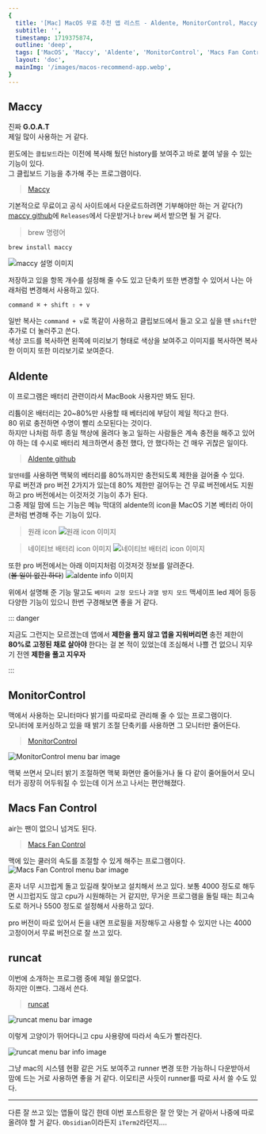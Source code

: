 ```yaml
---
{
  title: '[Mac] MacOS 무료 추천 앱 리스트 - Aldente, MonitorControl, Maccy, Mac Fan Control, runcat',
  subtitle: '',
  timestamp: 1719375874,
  outline: 'deep',
  tags: ['MacOS', 'Maccy', 'Aldente', 'MonitorControl', 'Macs Fan Control', 'runcat'],
  layout: 'doc',
  mainImg: '/images/macos-recommend-app.webp',
}
---
```


## Maccy

진짜 **G.O.A.T**  
제일 많이 사용하는 거 같다.

윈도에는 `클립보드`라는 이전에 복사해 뒀던 history를 보여주고 바로 붙여 넣을 수 있는 기능이 있다.  
그 클립보드 기능을 추가해 주는 프로그램이다.

> [Maccy](https://maccy.app)  
> <UrlEmbed url="https://maccy.app" />

기본적으로 무료이고 공식 사이트에서 다운로드하려면 기부해야만 하는 거 같다(?)  
[maccy github](https://github.com/p0deje/Maccy)에 `Releases`에서 다운받거나 `brew` 써서 받으면 될 거 같다.

> brew 명령어

```
brew install maccy
```

![maccy 설명 이미지](/images/macos-recommend-app/maccy-1.png)

저장하고 있을 항목 개수를 설정해 줄 수도 있고 단축키 또한 변경할 수 있어서 나는 아래처럼 변경해서 사용하고 있다.

```
command ⌘ + shift ⇧ + v
```

일반 복사는 `command + v`로 똑같이 사용하고 클립보드에서 들고 오고 싶을 땐 `shift`만 추가로 더 눌러주고 쓴다.  
색상 코드를 복사하면 왼쪽에 미리보기 형태로 색상을 보여주고 이미지를 복사하면 복사한 이미지 또한 미리보기로 보여준다.

## Aldente

이 프로그램은 배터리 관련이라서 MacBook 사용자만 봐도 된다.

리튬이온 배터리는 20~80%만 사용할 때 베터리에 부담이 제일 적다고 한다.  
80 위로 충전하면 수명이 빨리 소모된다는 것이다.  
하지만 나처럼 하루 종일 책상에 올려다 놓고 일하는 사람들은 계속 충전을 해주고 있어야 하는 데 수시로 배터리 체크하면서 충전 했다, 안 했다하는 건 매우 귀찮은 일이다.

> [Aldente github](https://apphousekitchen.com/)  
> <UrlEmbed url="https://apphousekitchen.com/" />

`알덴테`를 사용하면 맥북의 베터리를 80%까지만 충전되도록 제한을 걸어줄 수 있다.  
무료 버전과 pro 버전 2가지가 있는데 80% 제한만 걸어두는 건 무료 버전에서도 지원하고 pro 버전에서는 이것저것 기능이 추가 된다.  
그중 제일 맘에 드는 기능은 메뉴 막대의 aldente의 icon을 MacOS 기본 베터리 아이콘처럼 변경해 주는 기능이 있다.

> 원래 icon
> ![원래 icon 이미지](/images/macos-recommend-app/aldente-1.png)

> 네이티브 배터리 icon 이미지
> ![네이티브 배터리 icon 이미지](/images/macos-recommend-app/aldente-2.png)

또한 pro 버전에서는 아래 이미지처럼 이것저것 정보를 알려준다.  
(~~볼 일이 없긴 하다~~)
![aldente info 이미지](/images/macos-recommend-app/aldente-3.png)

위에서 설명해 준 기능 말고도 `베터리 교정 모드`나 `과열 방지 모드` 맥세이프 led 제어 등등 다양한 기능이 있으니 한번 구경해보면 좋을 거 같다.

::: danger

지금도 그런지는 모르겠는데 앱에서 **제한을 풀지 않고 앱을 지워버리면** 충전 제한이 **80%로 고정된 채로 살아야** 한다는 걸 본 적이 있었는데 조심해서 나쁠 건 없으니 지우기 전엔 **제한을 풀고 지우자**

:::

## MonitorControl

맥에서 사용하는 모니터마다 밝기를 따로따로 관리해 줄 수 있는 프로그램이다.  
모니터에 포커싱하고 있을 때 밝기 조절 단축키를 사용하면 그 모니터만 줄어든다.

> [MonitorControl](https://github.com/MonitorControl/MonitorControl)  
> <UrlEmbed url="https://github.com/MonitorControl/MonitorControl" />

![MonitorControl menu bar image](/images/macos-recommend-app/monitor-control-1.png)

맥북 쓰면서 모니터 밝기 조절하면 맥북 화면만 줄어들거나 둘 다 같이 줄어들어서 모니터가 굉장히 어두워질 수 있는데 이거 쓰고 나서는 편안해졌다.

## Macs Fan Control

air는 팬이 없으니 넘겨도 된다.

> [Macs Fan Control](https://crystalidea.com/macs-fan-control)  
> <UrlEmbed url="https://crystalidea.com/macs-fan-control" />

맥에 있는 쿨러의 속도를 조절할 수 있게 해주는 프로그램이다.
![Macs Fan Control menu bar image](/images/macos-recommend-app/macs-fan-control-1.png)

혼자 너무 시끄럽게 돌고 있길래 찾아보고 설치해서 쓰고 있다.
보통 4000 정도로 해두면 시끄럽지도 않고 cpu가 시원해하는 거 같지만, 무거운 프로그램을 돌릴 때는 최고속도로 하거나 5500 정도로 설정해서 사용하고 있다.

pro 버전이 따로 있어서 돈을 내면 프로필을 저장해두고 사용할 수 있지만 나는 4000 고정이어서 무료 버전으로 잘 쓰고 있다.

## runcat

이번에 소개하는 프로그램 중에 제일 쓸모없다.  
하지만 이쁘다. 그래서 쓴다.

> [runcat](https://kyome.io/runcat/index.html?lang=en)  
> <UrlEmbed url="https://kyome.io/runcat/index.html?lang=en" />

![runcat menu bar image](/images/macos-recommend-app/runcat-1.gif)

이렇게 고양이가 뛰어다니고 cpu 사용량에 따라서 속도가 빨라진다.

![runcat menu bar info image](/images/macos-recommend-app/runcat-2.png)

그냥 mac의 시스템 현황 같은 거도 보여주고 runner 변경 또한 가능하니 다운받아서 맘에 드는 거로 사용하면 좋을 거 같다.
이모티콘 사듯이 runner를 따로 사서 쓸 수도 있다.

---

다른 잘 쓰고 있는 앱들이 많긴 한데 이번 포스트랑은 잘 안 맞는 거 같아서 나중에 따로 올려야 할 거 같다.
`Obsidian`이라든지 `iTerm2`라던지….
